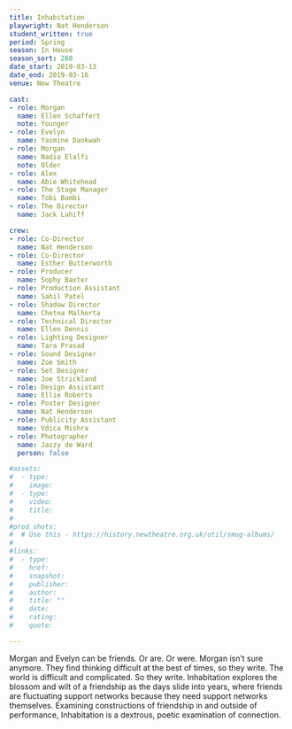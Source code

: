 ```yaml
---
title: Inhabitation
playwright: Nat Henderson
student_written: true
period: Spring
season: In House
season_sort: 260
date_start: 2019-03-13
date_end: 2019-03-16
venue: New Theatre

cast:
- role: Morgan
  name: Ellen Schaffert
  note: Younger
- role: Evelyn
  name: Yasmine Dankwah
- role: Morgan
  name: Nadia Elalfi
  note: Older
- role: Alex
  name: Abie Whitehead
- role: The Stage Manager
  name: Tobi Bambi
- role: The Director
  name: Jack Lahiff

crew:
- role: Co-Director
  name: Nat Henderson
- role: Co-Director
  name: Esther Butterworth
- role: Producer
  name: Sophy Baxter
- role: Production Assistant
  name: Sahil Patel
- role: Shadow Director
  name: Chetna Malhorta
- role: Technical Director
  name: Ellen Dennis
- role: Lighting Designer
  name: Tara Prasad
- role: Sound Designer
  name: Zoe Smith
- role: Set Designer
  name: Joe Strickland
- role: Design Assistant
  name: Ellie Roberts
- role: Poster Designer
  name: Nat Henderson
- role: Publicity Assistant
  name: Vdica Mishra
- role: Photographer
  name: Jazzy de Ward
  person: false

#assets:
#  - type:
#    image:
#  - type:
#    video:
#    title:
#
#prod_shots:
#  # Use this - https://history.newtheatre.org.uk/util/smug-albums/
#
#links:
#  - type:
#    href:
#    snapshot:
#    publisher:
#    author:
#    title: ""
#    date:
#    rating:
#    quote:

---
```


Morgan and Evelyn can be friends. Or are. Or were. Morgan isn’t sure anymore. They find thinking difficult at the best of times, so they write. The world is difficult and complicated. So they write. Inhabitation explores the blossom and wilt of a friendship as the days slide into years, where friends are fluctuating support networks because they need support networks themselves. Examining constructions of friendship in and outside of performance, Inhabitation is a dextrous, poetic examination of connection.
